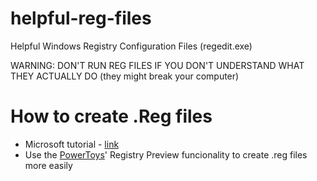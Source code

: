 # helpful-reg-files
Helpful Windows Registry Configuration Files (regedit.exe)

WARNING: DON'T RUN REG FILES IF YOU DON'T UNDERSTAND WHAT THEY ACTUALLY DO (they might break your computer)

# How to create .Reg files
- Microsoft tutorial - [link](https://support.microsoft.com/en-us/topic/how-to-add-modify-or-delete-registry-subkeys-and-values-by-using-a-reg-file-9c7f37cf-a5e9-e1cd-c4fa-2a26218a1a23)
- Use the [PowerToys](https://github.com/microsoft/PowerToys)' Registry Preview funcionality to create .reg files more easily
        
